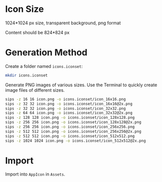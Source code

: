 # Icon Size 

1024*1024 px size, transparent background, png format

Content should be 824*824 px

# Generation Method
Create a folder named `icons.iconset`:

``` bash
mkdir icons.iconset 
```

Generate PNG images of various sizes.
Use the Terminal to quickly create image files of different sizes.

```bash
sips -z 16 16 icon.png -o icons.iconset/icon_16x16.png 
sips -z 32 32 icon.png -o icons.iconset/icon_16x16@2x.png 
sips -z 32 32 icon.png -o icons.iconset/icon_32x32.png 
sips -z 64 64 icon.png -o icons.iconset/icon_32x32@2x.png 
sips -z 128 128 icon.png -o icons.iconset/icon_128x128.png 
sips -z 256 256 icon.png -o icons.iconset/icon_128x128@2x.png 
sips -z 256 256 icon.png -o icons.iconset/icon_256x256.png 
sips -z 512 512 icon.png -o icons.iconset/icon_256x256@2x.png 
sips -z 512 512 icon.png -o icons.iconset/icon_512x512.png 
sips -z 1024 1024 icon.png -o icons.iconset/icon_512x512@2x.png 
```

# Import
Import into `AppIcon` in `Assets`.
